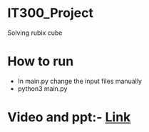 # IT300_Project

Solving rubix cube

# How to run

- In main.py change the input files manually
- python3 main.py

# Video and ppt:- [Link](https://drive.google.com/drive/u/1/folders/1DYePQqwxrdKPnIvAt0Rp_rCePawf4Vaq)
